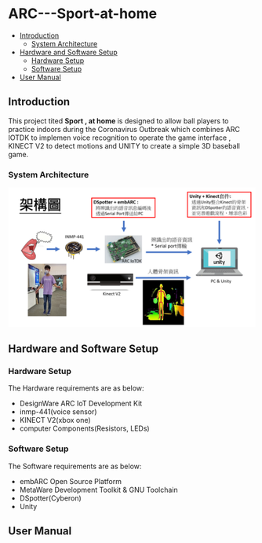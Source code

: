 # ARC---Sport-at-home

* [Introduction](#introduction)
	* [System Architecture](#system-architecture)
* [Hardware and Software Setup](#hardware-and-software-setup)
	* [Hardware Setup](#hardware-setup)
	* [Software Setup](#software-setup)
* [User Manual](#user-manual)

## Introduction
This project tited **Sport , at home** is designed to allow ball players to practice indoors during the Coronavirus Outbreak which combines ARC IOTDK to implemen voice recognition to operate the game interface , KINECT V2 to detect motions and UNITY to create a simple 3D baseball game.


### System Architecture
![1](images/system_architecture.PNG)  
## Hardware and Software Setup
### Hardware Setup
The Hardware requirements are as below:
- DesignWare ARC IoT Development Kit
- inmp-441(voice sensor)
- KINECT V2(xbox one)
- computer Components(Resistors, LEDs)

### Software Setup
The Software requirements are as below:
- embARC Open Source Platform
- MetaWare Development Toolkit & GNU Toolchain
- DSpotter(Cyberon)
- Unity

## User Manual
